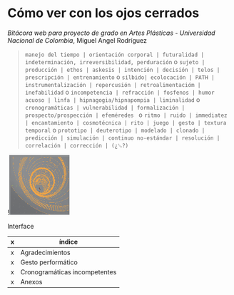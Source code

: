 Cómo ver con los ojos cerrados
=========
*Bitácora web para proyecto de grado en Artes Plásticas - Universidad Nacional de Colombia*, Miguel Angel Rodríguez

> `manejo del tiempo | orientación corporal | futuralidad | indeterminación, irreversibilidad, perduración`
> o `sujeto | producción | ethos | askesis | intención | decisión | telos | prescripción | entrenamiento`
> o `silbido| ecolocación | PATH | instrumentalización | repercusión | retroalimentacióm | inefabilidad`
> o `incompetencia | refracción | fosfenos | humor acuoso | linfa | hipnagogia/hipnapompia | liminalidad`
> o `cronogramáticas | vulnerabilidad | formalización | prospecto/prospección | efeméredes `
> o `ritmo | ruido | immediatez | encantamiento | cosmotécnica | rito | juego | gesto | textura temporal`
> o `prototipo | deuterotipo | modelado | clonado | predicción | simulación | continuo no-estándar | resolución | correlación | corrección | (¿␚?)`

!![Image of Yaktocat](/images/Doa5.png)

Interface

x| índice
------------ | -------------
x | Agradecimientos
x | Gesto performático
x | Cronogramáticas incompetentes
x | Anexos


[1]: https://www.diva-portal.org/smash/get/diva2:836227/FULLTEXT01.pdf
[2]: http://shubhamjain.github.io/whistlerr/

